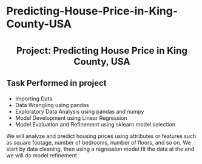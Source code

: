 # Predicting-House-Price-in-King-County-USA
<p style="text-align:center">
<h1 align="center"><font size="5">Project: Predicting House Price in King County, USA </font></h1>

<h2>Task Performed in project</h2>
<div class="alert alert-block alert-info" style="margin-top: 20px">
    <ul>
    <li>Importing Data </li>
    <li>Data Wrangling using pandas</li>
    <li>Exploratory Data Analysis  using pandas and numpy</li> 
    <li>Model Development using Linear Regression</a></li>
    <li>Model Evaluation and Refinement using sklearn model selection </li>
</div>

We will analyze and predict housing prices using attributes or features such as square footage, number of bedrooms, number of floors, and so on.
We start by data cleaning, then using a regression model fit the data at the end we will do model refinement
